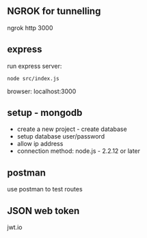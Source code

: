## NGROK for tunnelling

ngrok http 3000

## express

run express server:

```
node src/index.js
```

browser: localhost:3000

## setup - mongodb

- create a new project - create database
- setup database user/password
- allow ip address
- connection method: node.js - 2.2.12 or later

## postman

use postman to test routes

## JSON web token

jwt.io
